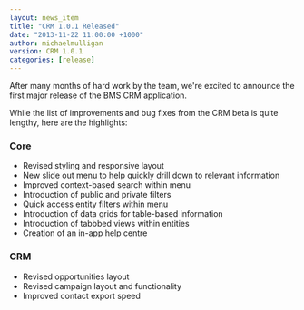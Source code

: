 ```yaml
---
layout: news_item
title: "CRM 1.0.1 Released"
date: "2013-11-22 11:00:00 +1000"
author: michaelmulligan
version: CRM 1.0.1
categories: [release]
---
```


After many months of hard work by the team, we're excited to announce the first major release of the BMS CRM application.

While the list of improvements and bug fixes from the CRM beta is quite lengthy, here are the highlights:

### Core
  
* Revised styling and responsive layout
* New slide out menu to help quickly drill down to relevant information
* Improved context-based search within menu
* Introduction of public and private filters
* Quick access entity filters within menu
* Introduction of data grids for table-based information
* Introduction of tabbbed views within entities
* Creation of an in-app help centre

### CRM
  
* Revised opportunities layout
* Revised campaign layout and functionality
* Improved contact export speed



